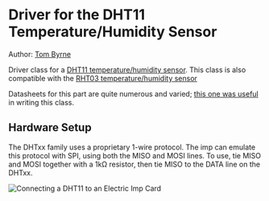 Driver for the DHT11 Temperature/Humidity Sensor
===================================

Author: [Tom Byrne](https://github.com/tombrew/)

Driver class for a [DHT11 temperature/humidity sensor](https://learn.adafruit.com/dht). This class is also compatible with the [RHT03 temperature/humidity sensor](http://dlnmh9ip6v2uc.cloudfront.net/datasheets/Sensors/Weather/RHT03.pdf)

Datasheets for this part are quite numerous and varied; [this one was useful](http://akizukidenshi.com/download/ds/aosong/DHT11.pdf) in writing this class.

## Hardware Setup
The DHTxx family uses a proprietary 1-wire protocol. The imp can emulate this protocol with SPI, using both the MISO and MOSI lines. To use, tie MISO and MOSI together with a 1kΩ resistor, then tie MISO to the DATA line on the DHTxx.

![Connecting a DHT11 to an Electric Imp Card](dht11_bb.png "Connection Diagram")


